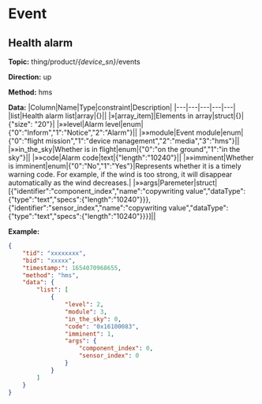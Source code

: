 




 # Event

## Health alarm
**Topic:** thing/product/*{device_sn}*/events

**Direction:** up

**Method:** hms

**Data:** 
|Column|Name|Type|constraint|Description|
|---|---|---|---|---|
  |list|Health alarm list|array|{}||
|»[array_item]|Elements in array|struct|{}|{"size": "20"}|
 |»»level|Alarm level|enum|{&#34;0&#34;:&#34;Inform&#34;,&#34;1&#34;:&#34;Notice&#34;,&#34;2&#34;:&#34;Alarm&#34;}||
 |»»module|Event module|enum|{&#34;0&#34;:&#34;flight mission&#34;,&#34;1&#34;:&#34;device management&#34;,&#34;2&#34;:&#34;media&#34;,&#34;3&#34;:&#34;hms&#34;}||
 |»»in_the_sky|Whether is in flight|enum|{&#34;0&#34;:&#34;on the ground&#34;,&#34;1&#34;:&#34;in the sky&#34;}||
|»»code|Alarm code|text|{&#34;length&#34;:&#34;10240&#34;}||
 |»»imminent|Whether is imminent|enum|{&#34;0&#34;:&#34;No&#34;,&#34;1&#34;:&#34;Yes&#34;}|Represents whether it is a timely warning code. For example, if the wind is too strong, it will disappear automatically as the wind decreases.|
|»»args|Paremeter|struct|[{&#34;identifier&#34;:&#34;component_index&#34;,&#34;name&#34;:&#34;copywriting value&#34;,&#34;dataType&#34;:{&#34;type&#34;:&#34;text&#34;,&#34;specs&#34;:{&#34;length&#34;:&#34;10240&#34;}}},{&#34;identifier&#34;:&#34;sensor_index&#34;,&#34;name&#34;:&#34;copywriting value&#34;,&#34;dataType&#34;:{&#34;type&#34;:&#34;text&#34;,&#34;specs&#34;:{&#34;length&#34;:&#34;10240&#34;}}}]||
 

 

**Example:**
```json
{
	"tid": "xxxxxxxx",
	"bid": "xxxxx",
	"timestamp:": 1654070968655,
	"method": "hms",
	"data": {
		"list": [
			{
				"level": 2,
				"module": 3,
				"in_the_sky": 0,
				"code": "0x16100083",
				"imminent": 1,
				"args": {
					"component_index": 0,
					"sensor_index": 0
				}
			}
		]
	}
}
```











